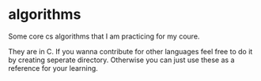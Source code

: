 # algorithms

Some core cs algorithms that I am practicing for my coure.

They are in C. If you wanna contribute for other languages feel free to do it by creating seperate directory. Otherwise you can just use these as a reference for your learning.